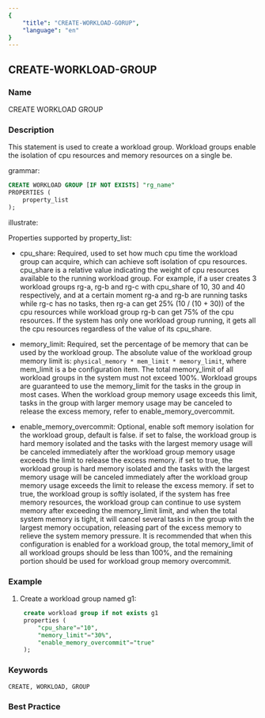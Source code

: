 ```yaml
---
{
    "title": "CREATE-WORKLOAD-GORUP",
    "language": "en"
}
---
```


<!--
Licensed to the Apache Software Foundation (ASF) under one
or more contributor license agreements.  See the NOTICE file
distributed with this work for additional information
regarding copyright ownership.  The ASF licenses this file
to you under the Apache License, Version 2.0 (the
"License"); you may not use this file except in compliance
with the License.  You may obtain a copy of the License at

  http://www.apache.org/licenses/LICENSE-2.0

Unless required by applicable law or agreed to in writing,
software distributed under the License is distributed on an
"AS IS" BASIS, WITHOUT WARRANTIES OR CONDITIONS OF ANY
KIND, either express or implied.  See the License for the
specific language governing permissions and limitations
under the License.
-->

## CREATE-WORKLOAD-GROUP

### Name

CREATE WORKLOAD GROUP

<version since="dev"></version>

### Description

This statement is used to create a workload group. Workload groups enable the isolation of cpu resources and memory resources on a single be.

grammar:

```sql
CREATE WORKLOAD GROUP [IF NOT EXISTS] "rg_name"
PROPERTIES (
    property_list
);
```

illustrate:

Properties supported by property_list:

* cpu_share: Required, used to set how much cpu time the workload group can acquire, which can achieve soft isolation of cpu resources. cpu_share is a relative value indicating the weight of cpu resources available to the running workload group. For example, if a user creates 3 workload groups rg-a, rg-b and rg-c with cpu_share of 10, 30 and 40 respectively, and at a certain moment rg-a and rg-b are running tasks while rg-c has no tasks, then rg-a can get 25% (10 / (10 + 30)) of the cpu resources while workload group rg-b can get 75% of the cpu resources. If the system has only one workload group running, it gets all the cpu resources regardless of the value of its cpu_share.

* memory_limit: Required, set the percentage of be memory that can be used by the workload group. The absolute value of the workload group memory limit is: `physical_memory * mem_limit * memory_limit`, where mem_limit is a be configuration item. The total memory_limit of all workload groups in the system must not exceed 100%. Workload groups are guaranteed to use the memory_limit for the tasks in the group in most cases. When the workload group memory usage exceeds this limit, tasks in the group with larger memory usage may be canceled to release the excess memory, refer to enable_memory_overcommit.

* enable_memory_overcommit: Optional, enable soft memory isolation for the workload group, default is false. if set to false, the workload group is hard memory isolated and the tasks with the largest memory usage will be canceled immediately after the workload group memory usage exceeds the limit to release the excess memory. if set to true, the workload group is hard memory isolated and the tasks with the largest memory usage will be canceled immediately after the workload group memory usage exceeds the limit to release the excess memory. if set to true, the workload group is softly isolated, if the system has free memory resources, the workload group can continue to use system memory after exceeding the memory_limit limit, and when the total system memory is tight, it will cancel several tasks in the group with the largest memory occupation, releasing part of the excess memory to relieve the system memory pressure. It is recommended that when this configuration is enabled for a workload group, the total memory_limit of all workload groups should be less than 100%, and the remaining portion should be used for workload group memory overcommit.

### Example

1. Create a workload group named g1:

   ```sql
    create workload group if not exists g1
    properties (
        "cpu_share"="10",
        "memory_limit"="30%",
        "enable_memory_overcommit"="true"
    );
   ```

### Keywords

    CREATE, WORKLOAD, GROUP

### Best Practice

